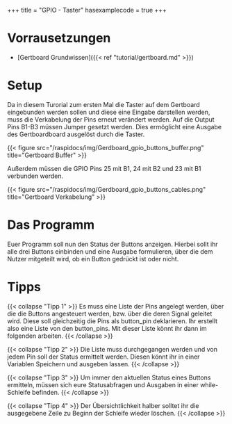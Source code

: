 +++
title = "GPIO - Taster"
hasexamplecode = true
+++

# Vorrausetzungen

* [Gertboard Grundwissen]({{< ref "tutorial/gertboard.md" >}})

# Setup

Da in diesem Turorial zum ersten Mal die Taster auf dem Gertboard eingebunden werden sollen und diese eine Eingabe darstellen werden, muss die Verkabelung der Pins erneut verändert werden. Auf die Output Pins B1-B3 müssen Jumper gesetzt werden. Dies ermöglicht eine Ausgabe des Gertboardboard ausgelöst durch die Taster.

{{< figure src="/raspidocs/img/Gerdboard_gpio_buttons_buffer.png" title="Gertboard Buffer" >}}


Außerdem müssen die GPIO Pins 25 mit B1, 24 mit B2 und 23 mit B1 verbunden werden.

{{< figure src="/raspidocs/img/Gerdboard_gpio_buttons_cables.png" title="Gertboard Verkabelung" >}}

# Das Programm

Euer Programm soll nun den Status der Buttons anzeigen. Hierbei sollt ihr alle
drei Buttons einbinden und eine Ausgabe formulieren, über die dem Nutzer
mitgeteilt wird, ob ein Button gedrückt ist oder nicht.

# Tipps

{{< collapse "Tipp 1" >}}
Es muss eine Liste der Pins angelegt werden, über die die Buttons angesteuert werden, bzw. über die deren Signal geleitet wird. Diese soll gleichzeitig die Pins als button_pin deklarieren. Ihr erstellt also eine Liste von den button_pins. Mit dieser Liste könnt ihr dann im folgenden arbeiten.
{{< /collapse >}}

{{< collapse "Tipp 2" >}}
Die Liste muss durchgegangen werden und von jedem Pin soll der Status ermittelt werden. Diesen könnt ihr in einer Variablen Speichern und ausgeben lassen.
{{< /collapse >}}

{{< collapse "Tipp 3" >}}
Um immer den aktuellen Status eines Buttons ermitteln, müssen sich eure Statusabfragen und Ausgaben in einer while-Schleife befinden.
{{< /collapse >}}

{{< collapse "Tipp 4" >}}
Der Übersichtlichkeit halber solltet ihr die ausgegebene Zeile zu Beginn der Schleife wieder löschen.
{{< /collapse >}}
